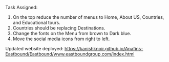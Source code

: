 Task Assigned:   
1. On the top reduce the number of menus to Home, About US, Countries, and Educational tours.  
2. Countries should be replacing Destinations.  
3. Change the fonts on the Menu from brown to Dark blue.  
4. Move the social media icons from right to left.  



Updated website deployed: https://kanishknoir.github.io/Anafins-Eastbound/Eastbound/www.eastboundgroup.com/index.html  
